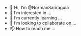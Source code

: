 - 👋 Hi, I’m @NormanSariraguia
- 👀 I’m interested in ...
- 🌱 I’m currently learning ...
- 💞️ I’m looking to collaborate on ...
- 📫 How to reach me ...

<!---
NormanSariraguia/NormanSariraguia is a ✨ special ✨ repository because its `README.md` (this file) appears on your GitHub profile.
You can click the Preview link to take a look at your changes.
--->
